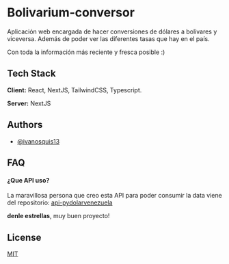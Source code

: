 
# Bolivarium-conversor

Aplicación web encargada de hacer conversiones de dólares a bolívares y viceversa. Además de poder ver las diferentes tasas que hay en el país.

Con toda la información más reciente y fresca posible :)


## Tech Stack

**Client:** React, NextJS, TailwindCSS, Typescript.

**Server:** NextJS


## Authors

- [@ivanosquis13](https://www.github.com/ivanosquis13)


## FAQ

#### ¿Que API uso?

La maravillosa persona que creo esta API para poder consumir la data viene del repositorio:
[api-pydolarvenezuela](https://github.com/fcoagz/api-pydolarvenezuela)

**denle estrellas**, muy buen proyecto!


## License

[MIT](https://choosealicense.com/licenses/mit/)

